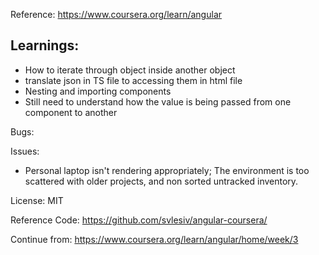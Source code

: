 Reference: https://www.coursera.org/learn/angular

## Learnings: 
- How to iterate through object inside another object
- translate json in TS file to accessing them in html file
- Nesting and importing components
- Still need to understand how the value is being passed from one component to another

Bugs:

Issues:
- Personal laptop isn't rendering appropriately; The environment is too scattered with older projects, and non sorted untracked inventory.

License: MIT


Reference Code: https://github.com/svlesiv/angular-coursera/

Continue from: https://www.coursera.org/learn/angular/home/week/3